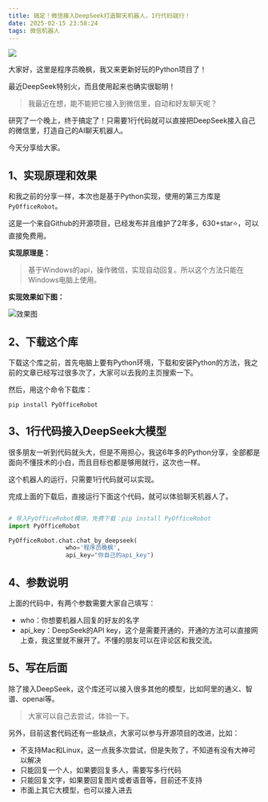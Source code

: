 ```yaml
---
title: 搞定！微信接入DeepSeek打造聊天机器人，1行代码就行！
date: 2025-02-15 23:58:24
tags: 微信机器人
---
```




![](https://article-1300615378.cos.ap-nanjing.myqcloud.com/pyrobotoffice/%E6%8E%A5%E5%85%A5deepseek/%E7%AE%80%E7%BA%A6%E6%96%87%E5%AD%97%E6%8E%92%E7%89%88%E5%A4%A7%E5%AD%97%E9%A3%8E%E6%A8%AA%E7%89%88%E8%A7%86%E9%A2%91%E5%B0%81%E9%9D%A2%20%284%29.jpg)


大家好，这里是程序员晚枫，我又来更新好玩的Python项目了！

最近DeepSeek特别火，而且使用起来也确实很聪明！

> 我最近在想，能不能把它接入到微信里，自动和好友聊天呢？

研究了一个晚上，终于搞定了！只需要1行代码就可以直接把DeepSeek接入自己的微信里，打造自己的AI聊天机器人。

今天分享给大家。



## 1、实现原理和效果

和我之前的分享一样，本次也是基于Python实现，使用的第三方库是``PyOfficeRobot``。

这是一个来自Github的开源项目，已经发布并且维护了2年多，630+star⭐，可以直接免费用。

**实现原理是：**

> 基于Windows的api，操作微信，实现自动回复。所以这个方法只能在Windows电脑上使用。


**实现效果如下图：**

![效果图](https://article-1300615378.cos.ap-nanjing.myqcloud.com/pyrobotoffice/%E6%8E%A5%E5%85%A5deepseek/Snipaste_2025-02-16_02-09-35.jpg)

## 2、下载这个库

下载这个库之前，首先电脑上要有Python环境，下载和安装Python的方法，我之前的文章已经写过很多次了，大家可以去我的主页搜索一下。

然后，用这个命令下载库：

```
pip install PyOfficeRobot
```

## 3、1行代码接入DeepSeek大模型


很多朋友一听到代码就头大，但是不用担心，我这6年多的Python分享，全部都是面向不懂技术的小白，而且目标也都是够用就行，这次也一样。

这个机器人的运行，只需要1行代码就可以实现。


完成上面的下载后，直接运行下面这个代码，就可以体验聊天机器人了。


```python

# 导入PyOfficeRobot模块，免费下载：pip install PyOfficeRobot
import PyOfficeRobot

PyOfficeRobot.chat.chat_by_deepseek(
                who='程序员晚枫', 
                api_key="你自己的api_key")

```

## 4、参数说明

上面的代码中，有两个参数需要大家自己填写：

- who：你想要机器人回复的好友的名字
- api_key：DeepSeek的API key，这个是需要开通的，开通的方法可以直接网上查，我这里就不展开了。不懂的朋友可以在评论区和我交流。

## 5、写在后面


除了接入DeepSeek，这个库还可以接入很多其他的模型，比如阿里的通义、智谱、openai等。

> 大家可以自己去尝试，体验一下。

另外，目前这套代码还有一些缺点，大家可以参与开源项目的改进，比如：

- 不支持Mac和Linux，这一点我多次尝试，但是失败了，不知道有没有大神可以解决
- 只能回复一个人，如果要回复多人，需要写多行代码
- 只能回复文字，如果要回复图片或者语音等，目前还不支持
- 市面上其它大模型，也可以接入进去
